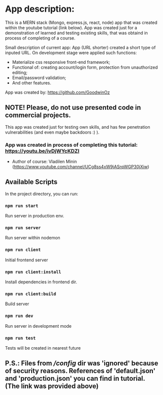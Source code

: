 # App description:

This is a MERN stack (Mongo, express.js, react, node) app that was created within the youtube tutorial (link below). App was created just for a demonstration of learned and testing existing skills,  that was obtaind in process of completing of a course.

Small description of current app: App (URL shorter) created a short type of inputed URL. On development stage were applied such functions:

- Materialize css responsive front-end framework;
- Functional of: creating account/login form, protection from unauthorized editing;
- Email/password validation;
- And other features.

App was created by: https://github.com/GoodwinOz

## **NOTE! Please, do not use presented code in commercial projects.**

This app was created just for testing own skills, and has few penetration vulnerabilities (and even maybe backdoors :) ).

### App was created in process of completing this tutorial: https://youtu.be/ivDjWYcKDZI

- Author of course: Vladilen Minin (https://www.youtube.com/channel/UCg8ss4xW9jASrqWGP30jXiw)

## Available Scripts

In the project directory, you can run:

### `npm run start`

Run server in production env.

### `npm run server`

Run server within nodemon

### `npm run client`

Initial frontend server

### `npm run client:install`

Install dependencies in frontend dir.

### `npm run client:build`

Build server

### `npm run dev`

Run server in development mode

### `npm run test`

Tests will be created in nearest future

## **P.S.: Files from */config* dir was 'ignored' because of security reasons. References of 'default.json' and 'production.json' you can find in tutorial. (The link was provided above)**